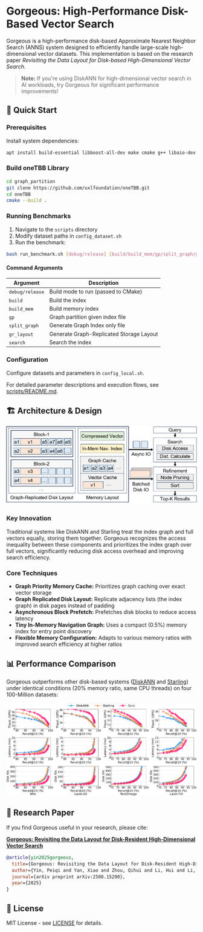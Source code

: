 # Gorgeous: High-Performance Disk-Based Vector Search

Gorgeous is a high-performance disk-based Approximate Nearest Neighbor Search (ANNS) system designed to efficiently handle large-scale high-dimensional vector datasets. This implementation is based on the research paper *Revisiting the Data Layout for Disk-based High-Dimensional Vector Search*.

> **Note:** If you're using DiskANN for high-dimensional vector search in AI workloads, try Gorgeous for significant performance improvements!

## 🚀 Quick Start

### Prerequisites

Install system dependencies:

```bash
apt install build-essential libboost-all-dev make cmake g++ libaio-dev libgoogle-perftools-dev clang-format libmkl-full-dev
```

### Build oneTBB Library

```bash
cd graph_partition
git clone https://github.com/uxlfoundation/oneTBB.git
cd oneTBB
cmake --build .
```

### Running Benchmarks

1. Navigate to the `scripts` directory
2. Modify dataset paths in `config_dataset.sh`
3. Run the benchmark:

```bash
bash run_benchmark.sh [debug/release] [build/build_mem/gp/split_graph/gr_layout/search]
```

#### Command Arguments

| Argument | Description |
|----------|-------------|
| `debug/release` | Build mode to run (passed to CMake) |
| `build` | Build the index |
| `build_mem` | Build memory index |
| `gp` | Graph partition given index file |
| `split_graph` | Generate Graph Index only file |
| `gr_layout` | Generate Graph-Replicated Storage Layout |
| `search` | Search the index |

### Configuration

Configure datasets and parameters in `config_local.sh`.

For detailed parameter descriptions and execution flows, see [scripts/README.md](scripts/README.md).

## 🏗️ Architecture & Design

<p align="center">
  <img src="assets/architecture.png" alt="Gorgeous Architecture" width="800">
</p>

### Key Innovation

Traditional systems like DiskANN and Starling treat the index graph and full vectors equally, storing them together. Gorgeous recognizes the access inequality between these components and prioritizes the index graph over full vectors, significantly reducing disk access overhead and improving search efficiency.

### Core Techniques

- **Graph Priority Memory Cache:** Prioritizes graph caching over exact vector storage
- **Graph Replicated Disk Layout:** Replicate adjacency lists (the index graph) in disk pages instead of padding
- **Asynchronous Block Prefetch:** Prefetches disk blocks to reduce access latency
- **Tiny In-Memory Navigation Graph:** Uses a compact (0.5%) memory index for entry point discovery
- **Flexible Memory Configuration:** Adapts to various memory ratios with improved search efficiency at higher ratios

## 📊 Performance Comparison

Gorgeous outperforms other disk-based systems ([DiskANN](https://github.com/microsoft/DiskANN) and [Starling](https://github.com/zilliztech/starling)) under identical conditions (20% memory ratio, same CPU threads) on four 100-Million datasets:

<p align="center">
  <img src="assets/main_result.png" alt="Performance Comparison" width="800">
</p>

## 🔬 Research Paper

If you find Gorgeous useful in your research, please cite:

**[Gorgeous: Revisiting the Data Layout for Disk-Resident High-Dimensional Vector Search](https://arxiv.org/abs/2508.15290)**

```bibtex
@article{yin2025gorgeous,
  title={Gorgeous: Revisiting the Data Layout for Disk-Resident High-Dimensional Vector Search},
  author={Yin, Peiqi and Yan, Xiao and Zhou, Qihui and Li, Hui and Li, Xiaolu and Zhang, Lin and Wang, Meiling and Yao, Xin and Cheng, James},
  journal={arXiv preprint arXiv:2508.15290},
  year={2025}
}
```


## 📄 License

MIT License - see [LICENSE](LICENSE) for details.
